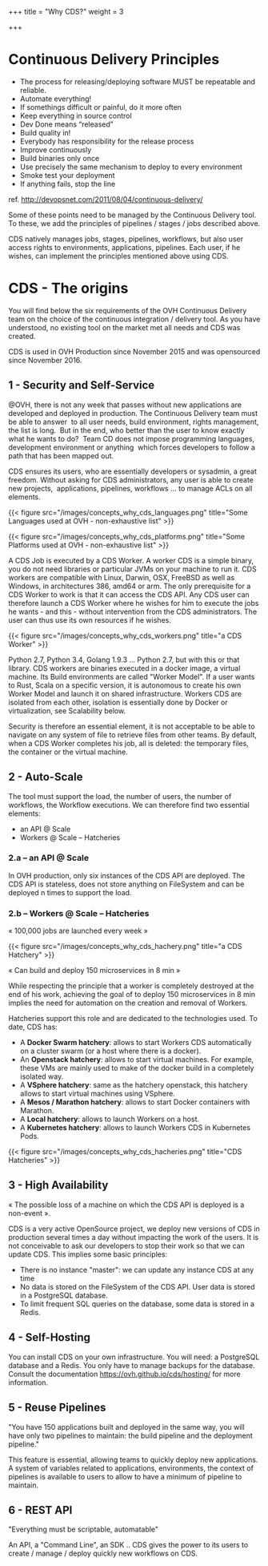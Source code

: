 +++
title = "Why CDS?"
weight = 3

+++


# Continuous Delivery Principles

- The process for releasing/deploying software MUST be repeatable and reliable.
- Automate everything!
- If somethings difficult or painful, do it more often
- Keep everything in source control
- Dev Done means “released”
- Build quality in!
- Everybody has responsibility for the release process
- Improve continuously
- Build binaries only once
- Use precisely the same mechanism to deploy to every environment
- Smoke test your deployment
- If anything fails, stop the line

ref. http://devopsnet.com/2011/08/04/continuous-delivery/

Some of these points need to be managed by the Continuous Delivery tool. To these, we add
the principles of pipelines / stages / jobs described above.

CDS natively manages jobs, stages, pipelines, workflows, but also user access rights to environments,
applications, pipelines. Each user, if he wishes, can implement the principles mentioned above using CDS.


# CDS - The origins

You will find below the six requirements of the OVH Continuous Delivery team on the choice of the continuous 
integration / delivery tool.
As you have understood, no existing tool on the market met all needs and CDS was created. 

CDS is used in OVH Production since November 2015 and was opensourced since November 2016.

## 1 - Security and Self-Service

@OVH, there is not any week that passes without new applications 
are developed and deployed in production. The Continuous Delivery team must be able to answer 
to all user needs, build environment, rights management, the list is long. 
But in the end, who better than the user to know exactly what he wants to do? 
Team CD does not impose programming languages, development environment or anything 
which forces developers to follow a path that has been mapped out.

CDS ensures its users, who are essentially developers or sysadmin, a great freedom.
Without asking for CDS administrators, any user is able to create new projects, 
applications, pipelines, workflows ... to manage ACLs on all elements.

{{< figure src="/images/concepts_why_cds_languages.png" title="Some Languages used at OVH - non-exhaustive list" >}}

{{< figure src="/images/concepts_why_cds_platforms.png" title="Some Platforms used at OVH - non-exhaustive list" >}}

A CDS Job is executed by a CDS Worker. A worker CDS is a simple binary, you do not need libraries
or particular JVMs on your machine to run it. CDS workers are compatible with Linux, Darwin, OSX,
FreeBSD as well as Windows, in architectures 386, amd64 or arm. The only prerequisite for a CDS Worker to work
is that it can access the CDS API. Any CDS user can therefore launch a CDS Worker where he wishes for him
to execute the jobs he wants - and this - without intervention from the CDS administrators. The user
can thus use its own resources if he wishes.

{{< figure src="/images/concepts_why_cds_workers.png" title="a CDS Worker" >}}


Python 2.7, Python 3.4, Golang 1.9.3 ... Python 2.7, but with this or that library. CDS workers are binaries
executed in a docker image, a virtual machine. Its Build environments are called "Worker Model". If a
user wants to Rust, Scala on a specific version, it is autonomous to create his own
Worker Model and launch it on shared infrastructure. Workers CDS are isolated from each other,
isolation is essentially done by Docker or virtualization, see Scalability below.

Security is therefore an essential element, it is not acceptable to be able to navigate on any system of
file to retrieve files from other teams. By default, when a CDS Worker completes his job, all
is deleted: the temporary files, the container or the virtual machine.

## 2 - Auto-Scale

The tool must support the load, the number of users, the number of workflows, the Workflow executions.
We can therefore find two essential elements:

* an API @ Scale
* Workers @ Scale – Hatcheries

### 2.a – an API @ Scale

In OVH production, only six instances of the CDS API are deployed. The CDS API is stateless, does not store anything 
on FileSystem and can be deployed n times to support the load.

### 2.b – Workers @ Scale – Hatcheries

« 100,000 jobs are launched every week »

{{< figure src="/images/concepts_why_cds_hachery.png" title="a CDS Hatchery" >}}

« Can build and deploy 150 microservices in 8 min »

While respecting the principle that a worker is completely destroyed at the end of his work, achieving the goal of
to deploy 150 microservices in 8 min implies the need for automation on the creation and removal of Workers.

Hatcheries support this role and are dedicated to the technologies used. To date, CDS has:
 
- A **Docker Swarm hatchery**: allows to start Workers CDS automatically on a cluster swarm (or a host where there is a docker).
- An **Openstack hatchery**: allows to start virtual machines. For example, these VMs are mainly used to make of the docker build in a completely isolated way.
- A **VSphere hatchery**: same as the hatchery openstack, this hatchery allows to start virtual machines using VSphere.
- A **Mesos / Marathon hatchery**: allows to start Docker containers with Marathon.
- A **Local hatchery**: allows to launch Workers on a host.
- A **Kubernetes hatchery**: allows to launch Workers CDS in Kubernetes Pods.
 
{{< figure src="/images/concepts_why_cds_hacheries.png" title="CDS Hatcheries" >}}

## 3 - High Availability

« The possible loss of a machine on which the CDS API is deployed is a non-event ».

CDS is a very active OpenSource project, we deploy new versions of CDS in production several times a day
without impacting the work of the users. It is not conceivable to ask our developers to stop
their work so that we can update CDS. This implies some basic principles:

- There is no instance "master": we can update any instance CDS at any time
- No data is stored on the FileSystem of the CDS API. User data is stored in a PostgreSQL database.
- To limit frequent SQL queries on the database, some data is stored in a Redis.

## 4 - Self-Hosting

You can install CDS on your own infrastructure. You will need: a PostgreSQL database and a Redis. 
You only have to manage backups for the database.
Consult the documentation https://ovh.github.io/cds/hosting/ for more information.

## 5 - Reuse Pipelines

"You have 150 applications built and deployed in the same way, you will have only two pipelines to maintain:
the build pipeline and the deployment pipeline."

This feature is essential, allowing teams to quickly deploy new applications. A system of variables related to applications,
environments, the context of pipelines is available to users to allow to have a minimum of pipeline to maintain.

## 6 - REST API

"Everything must be scriptable, automatable"

An API, a "Command Line", an SDK .. CDS gives the power to its users to create / manage / deploy quickly new workflows on CDS.